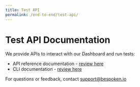 ```yaml
---
title: Test API
permalink: /end-to-end/test-api/
---
```

# Test API Documentation
We provide APIs to interact with our Dashboard and run tests:
* API reference documentation - [review here](https://test-api.bespoken.io/docs)
* CLI documentation - [review here](https://read.bespoken.io/cli#test-suite)

For questions or feedback, contact [support@bespoken.io](mailto:support@bespoken.io)